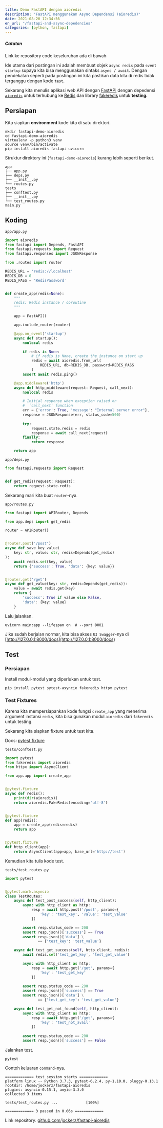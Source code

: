 ```yaml
---
title: Demo FastAPI dengan aioredis
description: "FastAPI menggunakan Async Dependensi (aioredis)"
date: 2021-08-20 12:34:56
en_url: "/fastapi-and-async-depedencies"
categories: [python, fastapi]
---
```



<div class="note info">
  <h5>Catatan</h5>
  <p>Link ke repository code keseluruhan ada di bawah</p>
</div>

Ide utama dari postingan ini adalah membuat objek `async redis` pada `event` `startup` supaya kita bisa menggunakan sintaks `async / await`.
Dengan pendekatan seperti pada postingan ini kita pastikan data kita di redis tidak terganggu dengan kode `test`.

Sekarang kita menulis aplikasi web API dengan [FastAPI][fastapi] dengan depedensi [`aioredis`][aioredis] untuk terhubung ke [Redis][redis] dan library [fakeredis][fakeredis] untuk __testing__.


## Persiapan

Kita siapkan __environment__ kode kita di satu direktori.

```shell
mkdir fastapi-demo-aioredis
cd fastapi-demo-aioredis
virtualenv -p python3 venv
source venv/bin/activate
pip install aioredis fastapi uvicorn
```

Struktur direktory ini (`fastapi-demo-aioredis`)  kurang lebih seperti berikut.

```
app
├── app.py
├── deps.py
├── __init__.py
└── routes.py
tests
├── conftest.py
├── __init__.py
└── test_routes.py
main.py
```


## Koding

`app/app.py`
```python
import aioredis
from fastapi import Depends, FastAPI
from fastapi.requests import Request
from fastapi.responses import JSONResponse

from .routes import router

REDIS_URL = 'redis://localhost'
REDIS_DB = 0
REDIS_PASS = 'RedisPassword'


def create_app(redis=None):
    """
    redis: Redis instance / coroutine
    """

    app = FastAPI()

    app.include_router(router)

    @app.on_event('startup')
    async def startup():
        nonlocal redis

        if redis is None:
            # if redis is None, create the instance on start up
            redis = await aioredis.from_url(
                REDIS_URL, db=REDIS_DB, password=REDIS_PASS
            )
        assert await redis.ping()

    @app.middleware('http')
    async def http_middleware(request: Request, call_next):
        nonlocal redis

        # Initial response when exception raised on 
        #  `call_next` function
        err = {'error': True, 'message': "Internal server error"},
        response = JSONResponse(err, status_code=500)
        
        try:
            request.state.redis = redis
            response = await call_next(request)
        finally:
            return response

    return app

```

`app/deps.py`
```python
from fastapi.requests import Request


def get_redis(request: Request):
    return request.state.redis

```

Sekarang mari kita buat `router`-nya.

`app/routes.py`
```python
from fastapi import APIRouter, Depends

from app.deps import get_redis

router = APIRouter()


@router.post('/post')
async def save_key_value(
    key: str, value: str, redis=Depends(get_redis)
):
    await redis.set(key, value)
    return {'success': True, 'data': {key: value}}


@router.get('/get')
async def get_value(key: str, redis=Depends(get_redis)):
    value = await redis.get(key)
    return {
        'success': True if value else False,
        'data': {key: value}
    }

```

Lalu jalankan.

```shell
uvicorn main:app --lifespan on  # --port 8001
```

Jika sudah berjalan normar, kita bisa akses `UI Swagger`-nya di [http://127.0.0.1:8000/docs](http://127.0.0.1:8000/docs)


## Test

### Persiapan

Install modul-modul yang diperlukan untuk test.
```shell
pip install pytest pytest-asyncio fakeredis httpx pytest
```


### Test Fixtures

Karena kita mempersiapankan kode fungsi `create_app` yang menerima argument instansi `redis`, kita bisa gunakan modul `aioredis` dari `fakeredis` untuk testing.

Sekarang kita siapkan fixture untuk test kita. 

Docs: [pytest fixture][pytest]

`tests/conftest.py`
```python
import pytest
from fakeredis import aioredis
from httpx import AsyncClient

from app.app import create_app


@pytest.fixture
async def redis():
    print(dir(aioredis))
    return aioredis.FakeRedis(encoding='utf-8')


@pytest.fixture
def app(redis):
    app = create_app(redis=redis)
    return app


@pytest.fixture
def http_client(app):
    return AsyncClient(app=app, base_url='http://test')

```

Kemudian kita tulis kode test.

`tests/test_routes.py`
```python
import pytest


@pytest.mark.asyncio
class TestRoutes:
    async def test_post_success(self, http_client):
        async with http_client as http:
            resp = await http.post('/post', params={
                'key': 'test_key', 'value': 'test_value'
            })

        assert resp.status_code == 200
        assert resp.json()['success'] == True
        assert resp.json()['data'] \
               == {'test_key': 'test_value'}

    async def test_get_success(self, http_client, redis):
        await redis.set('test_get_key', 'test_get_value')

        async with http_client as http:
            resp = await http.get('/get', params={
                'key': 'test_get_key'
            })
        
        assert resp.status_code == 200
        assert resp.json()['success'] == True
        assert resp.json()['data'] \
               == {'test_get_key': 'test_get_value'}

    async def test_get_not_found(self, http_client):
        async with http_client as http:
            resp = await http.get('/get', params={
                'key': 'test_not_avail'
            })
        
        assert resp.status_code == 200
        assert resp.json()['success'] == False

```

Jalankan test.

```shell
pytest
```

Contoh keluaran `command`-nya.
```
============= test session starts =============
platform linux -- Python 3.7.3, pytest-6.2.4, py-1.10.0, pluggy-0.13.1
rootdir: /home/jockerz/fastapi-aioredis
plugins: asyncio-0.15.1, anyio-3.3.0
collected 3 items

tests/test_routes.py ...             [100%]

============= 3 passed in 0.06s =============
```

Link repository: [github.com/jockerz/fastapi-aioredis][repo]


[aioredis]: https://aioredis.readthedocs.io/en/latest/
[fakeredis]: https://github.com/jamesls/fakeredis/
[fastapi]: https://fastapi.tiangolo.com
[pytest]: https://docs.pytest.org/en/latest/how-to/fixtures.html
[redis]: https://redis.io/
[repo]: https://github.com/jockerz/fastapi-demo-aioredis
